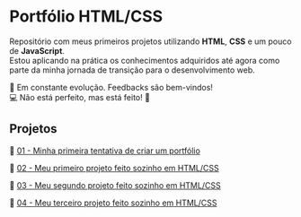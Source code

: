 # Portfólio HTML/CSS

Repositório com meus primeiros projetos utilizando **HTML**, **CSS** e um pouco de **JavaScript**.  
Estou aplicando na prática os conhecimentos adquiridos até agora como parte da minha jornada de transição para o desenvolvimento web.

🚧 Em constante evolução. Feedbacks são bem-vindos!  
💻 Não está perfeito, mas está feito! 🚀

## Projetos

🔗 [01 - Minha primeira tentativa de criar um portfólio](https://robsonbernardino.github.io/portifolio-html-css/001-meu-portfolio/)

🔗 [02 - Meu primeiro projeto feito sozinho em HTML/CSS](https://robsonbernardino.github.io/portifolio-html-css/002-curiosidades-do-espa%C3%A7o/index.html)

🔗 [03 - Meu segundo projeto feito sozinho em HTML/CSS](https://robsonbernardino.github.io/portifolio-html-css/003-cordel-moderno/index.html
)

🔗 [04 - Meu terceiro projeto feito sozinho em HTML/CSS](https://robsonbernardino.github.io/portifolio-html-css/004-desafio-curso-js/index.html
)
